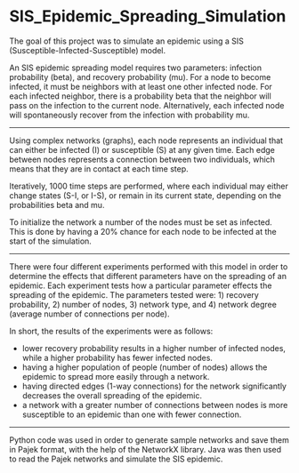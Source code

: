 # SIS_Epidemic_Spreading_Simulation
The goal of this project was to simulate an epidemic using a SIS (Susceptible-Infected-Susceptible) model. 

An SIS epidemic spreading model requires two parameters: infection probability (beta), and recovery probability (mu). For a node to become infected, it must be neighbors with at least one other infected node. For each infected neighbor, there is a probability beta that the neighbor will pass on the infection to the current node. Alternatively, each infected node will spontaneously recover from the infection with probability mu. 

----------------------------------------

Using complex networks (graphs), each node represents an individual that can either be infected (I) or susceptible (S) at any given time. Each edge between nodes represents a connection between two individuals, which means that they are in contact at each time step. 

Iteratively, 1000 time steps are performed, where each individual may either change states (S-I, or I-S), or remain in its current state, depending on the probabilities beta and mu. 

To initialize the network a number of the nodes must be set as infected. This is done by having a 20% chance for each node to be infected at the start of the simulation. 

----------------------------------------

There were four different experiments performed with this model in order to determine the effects that different parameters have on the spreading of an epidemic. Each experiment tests how a particular parameter effects the spreading of the epidemic. The parameters tested were: 1) recovery probability, 2) number of nodes, 3) network type, and 4) network degree (average number of connections per node). 

In short, the results of the experiments were as follows: 
- lower recovery probability results in a higher number of infected nodes, while a higher probability has fewer infected nodes. 
- having a higher population of people (number of nodes) allows the epidemic to spread more easily through a network. 
- having directed edges (1-way connections) for the network significantly decreases the overall spreading of the epidemic. 
- a network with a greater number of connections between nodes is more susceptible to an epidemic than one with fewer connection. 

----------------------------------------

Python code was used in order to generate sample networks and save them in Pajek format, with the help of the NetworkX library. Java was then used to read the Pajek networks and simulate the SIS epidemic. 
